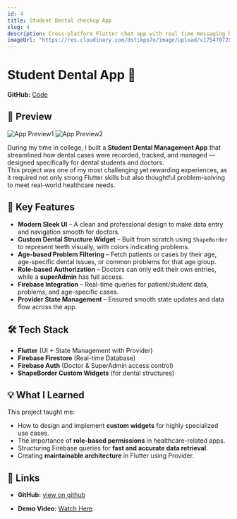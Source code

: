 ```yaml
---
id: 4
title: Student Dental checkup App
slug: 4
description: Cross-platform Flutter chat app with real time messaging built with socket.io, nodejs, Express.js, redis pub/sub with almost all the functionalites of whatsapp chat.
imageUrl: "https://res.cloudinary.com/dstikpo7o/image/upload/v1754707287/Screenshot_2025-08-08_090440_hosqzq.png"
---
```


# Student Dental App 🦷

**GitHub:** [Code](https://github.com/Althaf-codes/student-dental-checkup-app/)

## 📸 Preview

![App Preview1](https://res.cloudinary.com/dstikpo7o/image/upload/v1754707287/Screenshot_2025-08-08_090440_hosqzq.png)
![App Preview2](https://res.cloudinary.com/dstikpo7o/image/upload/v1754707284/Screenshot_2024-07-16_105103_olzdz7.png)

During my time in college, I built a **Student Dental Management App** that streamlined how dental cases were recorded, tracked, and managed — designed specifically for dental students and doctors.  
This project was one of my most challenging yet rewarding experiences, as it required not only strong Flutter skills but also thoughtful problem-solving to meet real-world healthcare needs.

## 🚀 Key Features

- **Modern Sleek UI** – A clean and professional design to make data entry and navigation smooth for doctors.
- **Custom Dental Structure Widget** – Built from scratch using `ShapeBorder` to represent teeth visually, with colors indicating problems.
- **Age-based Problem Filtering** – Fetch patients or cases by their age, age-specific dental issues, or common problems for that age group.
- **Role-based Authorization** – Doctors can only edit their own entries, while a **superAdmin** has full access.
- **Firebase Integration** – Real-time queries for patient/student data, problems, and age-specific cases.
- **Provider State Management** – Ensured smooth state updates and data flow across the app.

## 🛠 Tech Stack

- **Flutter** (UI + State Management with Provider)
- **Firebase Firestore** (Real-time Database)
- **Firebase Auth** (Doctor & SuperAdmin access control)
- **ShapeBorder Custom Widgets** (for dental structures)

## 💡 What I Learned

This project taught me:

- How to design and implement **custom widgets** for highly specialized use cases.
- The importance of **role-based permissions** in healthcare-related apps.
- Structuring Firebase queries for **fast and accurate data retrieval**.
- Creating **maintainable architecture** in Flutter using Provider.

## 🔗 Links

- **GitHub:** [view on github](https://github.com/Althaf-codes/student-dental-checkup-app/)

- **Demo Video:** [Watch Here](https://res.cloudinary.com/dstikpo7o/video/upload/v1754706815/dental_full_ui_o2bqfw.mp4)
